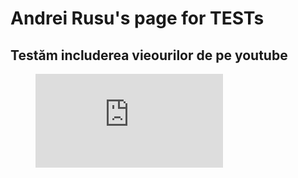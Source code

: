 # Andrei Rusu's page for TESTs

## Testăm includerea vieourilor de pe youtube 

<figure class="video_container">
  <iframe src="https://www.youtube.com/embed/1DS0pwQq44w" frameborder="0" allowfullscreen="true"> </iframe>
</figure>
